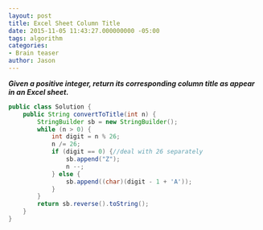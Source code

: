 ```yaml
---
layout: post
title: Excel Sheet Column Title
date: 2015-11-05 11:43:27.000000000 -05:00
tags: algorithm
categories:
- Brain teaser
author: Jason
---
```

<p><strong><em>Given a positive integer, return its corresponding column title as appear in an Excel sheet.</em></strong></p>


``` java
public class Solution {
    public String convertToTitle(int n) {
        StringBuilder sb = new StringBuilder();
        while (n > 0) {
            int digit = n % 26;
            n /= 26;
            if (digit == 0) {//deal with 26 separately
                sb.append("Z");
                n --;
            } else {
                sb.append((char)(digit - 1 + 'A'));
            }
        }
        return sb.reverse().toString();
    }
}
```
